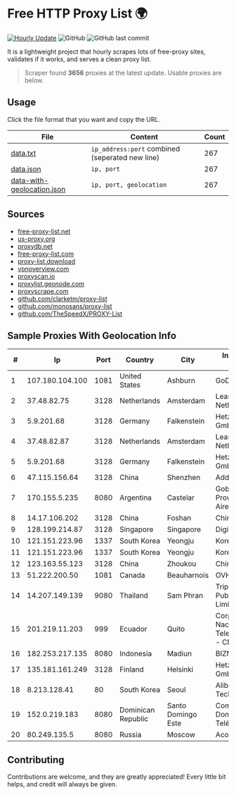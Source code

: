 
# Free HTTP Proxy List 🌍

[![Hourly Update](https://github.com/mertguvencli/http-proxy-list/actions/workflows/main.yml/badge.svg?branch=main)](https://github.com/mertguvencli/http-proxy-list/actions/workflows/main.yml)
![GitHub](https://img.shields.io/github/license/mertguvencli/http-proxy-list)
![GitHub last commit](https://img.shields.io/github/last-commit/mertguvencli/http-proxy-list)

It is a lightweight project that hourly scrapes lots of free-proxy sites, validates if it works, and serves a clean proxy list.


> Scraper found **3656** proxies at the latest update. Usable proxies are below.

## Usage

Click the file format that you want and copy the URL.


|File|Content|Count|
|----|-------|-----|
|[data.txt](https://raw.githubusercontent.com/mertguvencli/http-proxy-list/main/proxy-list/data.txt)|`ip_address:port` combined (seperated new line)|267|
|[data.json](https://raw.githubusercontent.com/mertguvencli/http-proxy-list/main/proxy-list/data.json)|`ip, port`|267|
|[data-with-geolocation.json](https://raw.githubusercontent.com/mertguvencli/http-proxy-list/main/proxy-list/data-with-geolocation.json)|`ip, port, geolocation`|267|

## Sources

* [free-proxy-list.net](https://free-proxy-list.net)
* [us-proxy.org](https://www.us-proxy.org)
* [proxydb.net](http://proxydb.net)
* [free-proxy-list.com](https://free-proxy-list.com/?page=&port=&type%5B%5D=http&type%5B%5D=https&up_time=0&search=Search)
* [proxy-list.download](https://www.proxy-list.download/HTTP)
* [vpnoverview.com](https://vpnoverview.com/privacy/anonymous-browsing/free-proxy-servers)
* [proxyscan.io](https://www.proxyscan.io)
* [proxylist.geonode.com](https://proxylist.geonode.com/api/proxy-list?limit=300&page=1&sort_by=lastChecked&sort_type=desc&protocols=http,https)
* [proxyscrape.com](https://api.proxyscrape.com/v2/?request=displayproxies&protocol=http&timeout=10000&country=all&ssl=all&anonymity=all)
* [github.com/clarketm/proxy-list](https://raw.githubusercontent.com/clarketm/proxy-list/master/proxy-list-raw.txt)
* [github.com/monosans/proxy-list](https://raw.githubusercontent.com/monosans/proxy-list/main/proxies/http.txt)
* [github.com/TheSpeedX/PROXY-List](https://raw.githubusercontent.com/TheSpeedX/PROXY-List/master/http.txt)


## Sample Proxies With Geolocation Info

|#|Ip|Port|Country|City|Internet Service Provider|
|-|--|----|-------|----|-------------------------|
|1|107.180.104.100|1081|United States|Ashburn|GoDaddy.com, LLC|
|2|37.48.82.75|3128|Netherlands|Amsterdam|LeaseWeb Netherlands B.V.|
|3|5.9.201.68|3128|Germany|Falkenstein|Hetzner Online GmbH|
|4|37.48.82.87|3128|Netherlands|Amsterdam|LeaseWeb Netherlands B.V.|
|5|5.9.201.68|3128|Germany|Falkenstein|Hetzner Online GmbH|
|6|47.115.156.64|3128|China|Shenzhen|Addresses CNNIC|
|7|170.155.5.235|8080|Argentina|Castelar|Gobernacion de la Provincia de Buenos Aires|
|8|14.17.106.202|3128|China|Foshan|Chinanet|
|9|128.199.214.87|3128|Singapore|Singapore|DigitalOcean, LLC|
|10|121.151.223.96|1337|South Korea|Yeongju|Korea Telecom|
|11|121.151.223.96|1337|South Korea|Yeongju|Korea Telecom|
|12|123.163.55.123|3128|China|Zhoukou|Chinanet|
|13|51.222.200.50|1081|Canada|Beauharnois|OVH SAS|
|14|14.207.149.139|9080|Thailand|Sam Phran|Triple T Broadband Public Company Limited|
|15|201.219.11.203|999|Ecuador|Quito|Corporacion Nacional De Telecomunicaciones - CNT EP|
|16|182.253.217.135|8080|Indonesia|Madiun|BIZNET|
|17|135.181.161.249|3128|Finland|Helsinki|Hetzner Online GmbH|
|18|8.213.128.41|80|South Korea|Seoul|Alibaba (US) Technology Co., Ltd.|
|19|152.0.219.183|8080|Dominican Republic|Santo Domingo Este|Compañía Dominicana de Teléfonos S. A.|
|20|80.249.135.5|8080|Russia|Moscow|Acod JSC|



## Contributing

Contributions are welcome, and they are greatly appreciated! Every
little bit helps, and credit will always be given.

